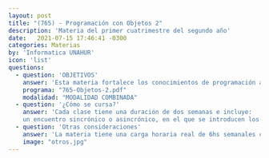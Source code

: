 ```yaml
---
layout: post
title: "(765) - Programación con Objetos 2"
description: 'Materia del primer cuatrimestre del segundo año'
date:   2021-07-15 17:46:41 -0300
categories: Materias
by: 'Informatica UNAHUR'
icon: 'list'
questions:
  - question: 'OBJETIVOS'
    answer: 'Esta materia fortalece los conocimientos de programación adquiridos en Objetos 1 introduciendo aspectos profesionales avanzados y buenas prácticas de la industria. Específicamente las pruebas automatizadas y TDD, diseño de software, refactoring y patrones de diseño.'
    programa: "765-Objetos-2.pdf"
    modalidad: "MODALIDAD COMBINADA"
  - question: '¿Cómo se cursa?'
    answer: 'Cada clase tiene una duración de dos semanas e incluye:
    un encuentro sincrónico o asincrónico, en el que se introducen los contenidos de la clase; una serie de videos, apuntes y artículos donde se encuentra todo lo necesario para comprender los temas de la clase; y un ejercicio práctico grupal para aplicar lo aprendido en la clase.'
  - question: 'Otras consideraciones'
    answer: 'La materia tiene una carga horaria real de 6hs semanales con mucha intensidad práctica. Se trabaja con herramientas utilizadas en la industria como git, el IDE IntelliJ Idea y el lenguaje Kotlin. Es ideal dedicarle unas 10hs semanales como mínimo en total para poder estudiar, practicar y consultar. '
    image: "otros.jpg"
---
```

